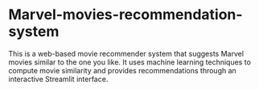 # Marvel-movies-recommendation-system
This is a web-based movie recommender system that suggests Marvel movies similar to the one you like. It uses machine learning techniques to compute movie similarity and provides recommendations through an interactive Streamlit interface.
